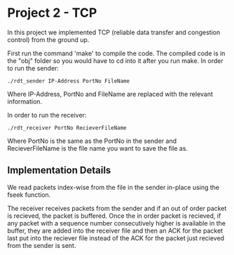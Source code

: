 # Project 2 - TCP

In this project we implemented TCP (reliable data transfer and congestion control) from the ground up.

First run the command 'make' to compile the code. The compiled code is in the "obj" folder so you would have to cd into it after you run make. In order to run the sender:

```
./rdt_sender IP-Address PortNo FileName
```

Where IP-Address, PortNo and FileName are replaced with the relevant information.

In order to run the receiver:

```
./rdt_receiver PortNo RecieverFileName
```

Where PortNo is the same as the PortNo in the sender and RecieverFileName is the file name you want to save the file as.

## Implementation Details

We read packets index-wise from the file in the sender in-place using the fseek function.

The receiver receives packets from the sender and if an out of order packet is recieved, the packet is buffered. Once the in order packet is recieved, if any packet with a sequence number consecutively higher is available in the buffer, they are added into the receiver file and then an ACK for the packet last put into the reciever file instead of the ACK for the packet just recieved from the sender is sent.
